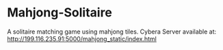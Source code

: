 # Mahjong-Solitaire
A solitaire matching game using mahjong tiles.
Cybera Server available at: http://199.116.235.91:5000/mahjong_static/index.html
